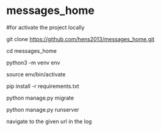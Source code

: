 # messages_home

#for activate the project locally

git clone https://github.com/hens2013/messages_home.git

cd messages_home

python3 -m venv env

source env/bin/activate

pip install -r requirements.txt

python manage.py migrate

python manage.py runserver

navigate to the given url in the log
